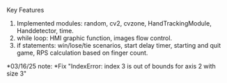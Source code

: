 Key Features
1. Implemented modules: random, cv2, cvzone, HandTrackingModule, Handdetector, time.
2. while loop: HMI graphic function, images flow control.
3. if statements: win/lose/tie scenarios, start delay timer, starting and quit game, RPS calculation based on finger count.

  *03/16/25 note:
  *Fix "IndexError: index 3 is out of bounds for axis 2 with size 3"
